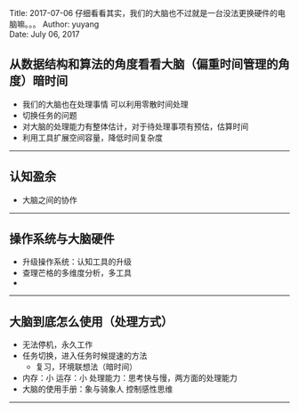 Title:  2017-07-06  仔细看看其实，我们的大脑也不过就是一台没法更换硬件的电脑嘛。。。
Author: yuyang  
Date:   July 06, 2017  





## 从数据结构和算法的角度看看大脑（偏重时间管理的角度）暗时间
* 我们的大脑也在处理事情  可以利用零散时间处理
* 切换任务的问题  
* 对大脑的处理能力有整体估计，对于待处理事项有预估，估算时间
* 利用工具扩展空间容量，降低时间复杂度


- - - - -


## 认知盈余
* 大脑之间的协作


- - - - -


## 操作系统与大脑硬件
* 升级操作系统：认知工具的升级
* 查理芒格的多维度分析，多工具
* 


- - - - -


## 大脑到底怎么使用（处理方式）
* 无法停机，永久工作
* 任务切换，进入任务时候提速的方法
    * 复习，环境联想法（暗时间）
* 内存：小  运存：小 处理能力：思考快与慢，两方面的处理能力
* 大脑的使用手册：象与骑象人   控制感性思维


- - - - -